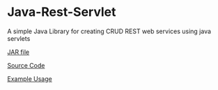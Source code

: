 # Java-Rest-Servlet
A simple Java Library for creating CRUD REST web services using java servlets

[JAR file](./RESTServlet/dist)

[Source Code](./RESTServlet/src)

[Example Usage](./RESTServletExample/src)
